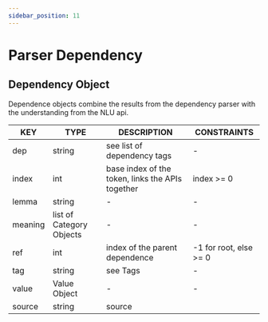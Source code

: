 ```yaml
---
sidebar_position: 11
---
```


# Parser Dependency

## Dependency Object

Dependence objects combine the results from the dependency parser with the understanding from the NLU api.

| KEY     	| TYPE                     	| DESCRIPTION                                      	| CONSTRAINTS            	|
|---------	|--------------------------	|--------------------------------------------------	|------------------------	|
| dep     	| string                   	| see list of dependency tags                      	| -                      	|
| index   	| int                      	| base index of the token, links the APIs together 	| index >= 0             	|
| lemma   	| string                   	| -                                                	| -                      	|
| meaning 	| list of Category Objects 	| -                                                	| -                      	|
| ref     	| int                      	| index of the parent dependence                   	| -1 for root, else >= 0 	|
| tag     	| string                   	| see Tags                                         	| -                      	|
| value   	| Value Object             	| -                                                	| -                      	|
| source  	| string                   	| source                                           	|                        	|